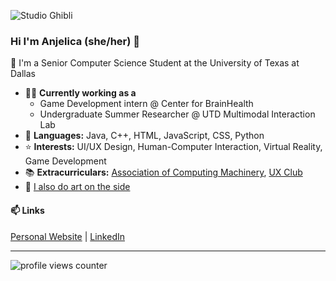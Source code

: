 ![Studio Ghibli](https://i.pinimg.com/originals/3c/d2/ba/3cd2ba79afd18c4ad49b04ac5d01a177.gif)

### Hi I'm Anjelica (she/her) 👋
💬 I'm a Senior Computer Science Student at the University of Texas at Dallas
- 👩‍💻 **Currently working as a**
  - Game Development intern @ Center for BrainHealth
  - Undergraduate Summer Researcher @ UTD Multimodal Interaction Lab
- 🌻 **Languages:** Java, C++, HTML, JavaScript, CSS, Python
- ⭐ **Interests:** UI/UX Design, Human-Computer Interaction, Virtual Reality, Game Development
- 📚 **Extracurriculars:** [Association of Computing Machinery](https://acmutd.co/), [UX Club](https://uxutd.com/)
- 🎨 [I also do art on the side](https://evanjelica.github.io/pages/art.html)

#### 📫 Links
[Personal Website](https://evanjelica.github.io) | [LinkedIn](https://www.linkedin.com/in/anjelica-avorque/)

---

![profile views counter](https://komarev.com/ghpvc/?username=evanjelica&label=visitors)
